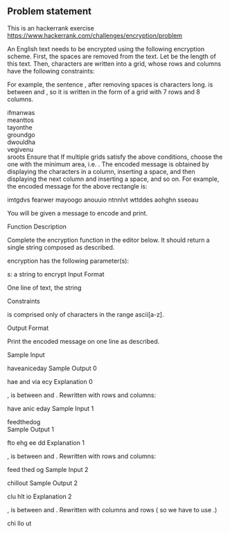 ## Problem statement
This is an hackerrank exercise https://www.hackerrank.com/challenges/encryption/problem

An English text needs to be encrypted using the following encryption scheme.
First, the spaces are removed from the text. Let  be the length of this text.
Then, characters are written into a grid, whose rows and columns have the following constraints:

For example, the sentence , after removing spaces is  characters long.  is between  and , so it is written in the form of a grid with 7 rows and 8 columns.

ifmanwas  
meanttos          
tayonthe  
groundgo  
dwouldha  
vegivenu  
sroots
Ensure that 
If multiple grids satisfy the above conditions, choose the one with the minimum area, i.e. .
The encoded message is obtained by displaying the characters in a column, inserting a space, and then displaying the next column and inserting a space, and so on. For example, the encoded message for the above rectangle is:

imtgdvs fearwer mayoogo anouuio ntnnlvt wttddes aohghn sseoau

You will be given a message to encode and print.

Function Description

Complete the encryption function in the editor below. It should return a single string composed as described.

encryption has the following parameter(s):

s: a string to encrypt
Input Format

One line of text, the string 

Constraints


 is comprised only of characters in the range ascii[a-z].

Output Format

Print the encoded message on one line as described.

Sample Input

haveaniceday
Sample Output 0

hae and via ecy
Explanation 0

,  is between  and .
Rewritten with  rows and  columns:

have
anic
eday
Sample Input 1

feedthedog    
Sample Output 1

fto ehg ee dd
Explanation 1

,  is between  and .
Rewritten with  rows and  columns:

feed
thed
og
Sample Input 2

chillout
Sample Output 2

clu hlt io
Explanation 2

,  is between  and .
Rewritten with  columns and  rows ( so we have to use .)

chi
llo
ut